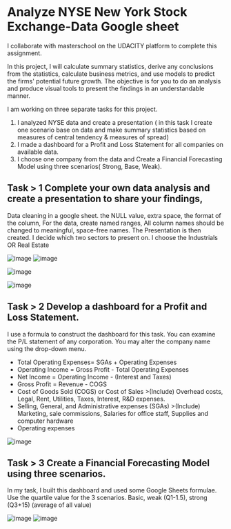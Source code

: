 # Analyze NYSE New York Stock Exchange-Data Google sheet
I collaborate with masterschool on the UDACITY platform to complete this assignment.

In this project, I will calculate summary statistics, derive any conclusions from the statistics, calculate business metrics, and use models to predict the firms' potential future growth. The objective is for you to do an analysis and produce visual tools to present the findings in an understandable manner.


I am working on three separate tasks for this project.
1) I analyzed NYSE data and create a presentation ( in this task I create one scenario base on data and make summary statistics based on measures of central tendency & measures of spread)
2) I made a dashboard for a Profit and Loss Statement for all companies on available data.
3) I choose one company from the data and Create a Financial Forecasting Model using three scenarios( Strong, Base, Weak).


## Task > 1 Complete your own data analysis and create a presentation to share your findings,
Data cleaning in a google sheet. the NULL value, extra space, the format of the column, For the data, create named ranges, All column names should be changed to meaningful, space-free names.
The Presentation is then created. I decide which two sectors to present on. I choose the Industrials OR Real Estate

![image](https://user-images.githubusercontent.com/116772724/218328217-ca328924-d028-4f4c-b171-8ec6f71ad011.png)
![image](https://user-images.githubusercontent.com/116772724/218328315-68c626e3-333c-490f-bea6-3663b0ed995e.png)

![image](https://user-images.githubusercontent.com/116772724/218328562-0dac4b78-0f5f-4ae5-8196-3c32b9bd8c32.png)

![image](https://user-images.githubusercontent.com/116772724/218328608-3ea6d342-2149-4601-839a-9f2bc2760d9e.png)


## Task > 2 Develop a dashboard for a Profit and Loss Statement.
I use a formula to construct the dashboard for this task. You can examine the P/L statement of any corporation. You may alter the company name using the drop-down menu.
 * Total Operating Expenses= SGAs + Operating Expenses
 * Operating Income = Gross Profit - Total Operating Expenses
 * Net Income = Operating Income - (Interest and Taxes)
 * Gross Profit = Revenue - COGS
 * Cost of Goods Sold (COGS) or Cost of Sales >(Include) Overhead costs, Legal, Rent, Utilities, Taxes, Interest, R&D expenses.
 * Selling, General, and Administrative expenses (SGAs) >(Include)  Marketing, sale commissions, Salaries for office staff, Supplies and computer hardware
 * Operating expenses
 
 
 ![image](https://user-images.githubusercontent.com/116772724/218328857-5b42b8b5-914d-4485-ac83-1e61d35be269.png)
 
 
 ## Task > 3 Create a Financial Forecasting Model using three scenarios.
 In my task, I built this dashboard and used some Google Sheets formulae. Use the quartile value for the 3 scenarios. Basic, weak (Q1-1.5), strong (Q3+15) (average of all value) 
 
 ![image](https://user-images.githubusercontent.com/116772724/218329504-f454ed59-879f-4f38-b3a8-76d578d056fc.png)
 ![image](https://user-images.githubusercontent.com/116772724/218329522-1cb5cedb-fe11-422f-b511-327310ab7030.png)


 
